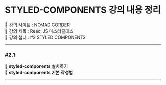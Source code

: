 # STYLED-COMPONENTS 강의 내용 정리

📍 강의 사이트 : NOMAD CORDER  
📍 강의 제목 : React JS 마스터클래스  
📍 강의 챕터 : #2 STYLED COMPONENTS

---

### #2.1

**📗 styled-components 설치하기**  
**📗 styled-components 기본 작성법**

---
